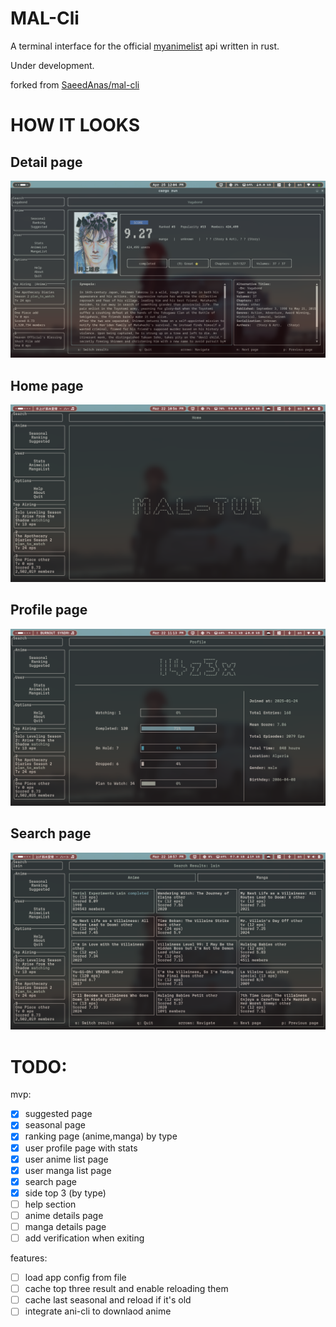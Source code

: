 # MAL-Cli

A terminal interface for the official [myanimelist](https://myanimelist.net/) api written in rust.

Under development.

forked from [SaeedAnas/mal-cli](https://github.com/SaeedAnas/mal-cli)

# HOW IT LOOKS
## Detail page
![detail](./assets/mal-tui-manga-details-page.png)
## Home page
![home](./assets/mal-tui-home-screenshot-01.png)
## Profile page
![profile](./assets/mal-tui-profile-screenshot-03.png)
## Search page
![search](./assets/mal-tui-search-screenshot-02.png)

# TODO:
mvp:
- [x] suggested page
- [x] seasonal page 
- [x] ranking page (anime,manga) by type 
- [x] user profile page with stats
- [x] user anime list page
- [x] user manga list page
- [x] search page
- [x] side top 3 (by type)
- [ ] help section
- [ ] anime details page
- [ ] manga details page
- [ ] add verification when exiting

features:
- [ ] load app config from file
- [ ] cache top three result and enable reloading them
- [ ] cache last seasonal and reload if it's old
- [ ] integrate ani-cli to downlaod anime 
